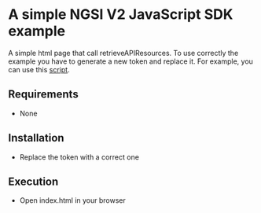 # A simple NGSI V2 JavaScript SDK example

A simple html page that call retrieveAPIResources. To use correctly the example you have to generate a new token and replace it. For example, you can use this [script](https://github.com/fgalan/oauth2-example-orion-client/blob/master/token_script.sh).


## Requirements
* None

## Installation
* Replace the token with a correct one

## Execution
* Open index.html in your browser
